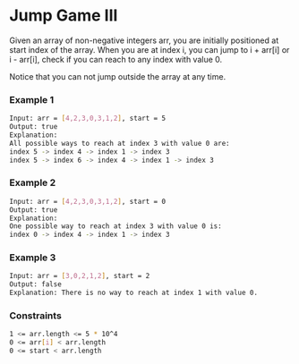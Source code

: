# Jump Game III

Given an array of non-negative integers arr, you are initially positioned at start index of the array. When you are at index i, you can jump to i + arr[i] or i - arr[i], check if you can reach to any index with value 0.

Notice that you can not jump outside the array at any time. 

### Example 1
```sh
Input: arr = [4,2,3,0,3,1,2], start = 5
Output: true
Explanation: 
All possible ways to reach at index 3 with value 0 are: 
index 5 -> index 4 -> index 1 -> index 3 
index 5 -> index 6 -> index 4 -> index 1 -> index 3 
```

### Example 2
```sh
Input: arr = [4,2,3,0,3,1,2], start = 0
Output: true 
Explanation: 
One possible way to reach at index 3 with value 0 is: 
index 0 -> index 4 -> index 1 -> index 3
```

### Example 3
```sh
Input: arr = [3,0,2,1,2], start = 2
Output: false
Explanation: There is no way to reach at index 1 with value 0.
```

### Constraints
```sh
1 <= arr.length <= 5 * 10^4
0 <= arr[i] < arr.length
0 <= start < arr.length
```
